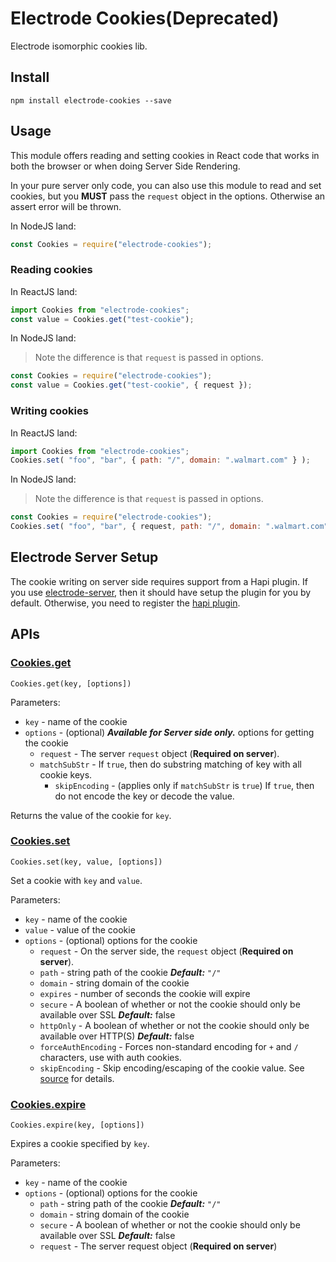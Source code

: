 # Electrode Cookies(Deprecated)

Electrode isomorphic cookies lib.

## Install

    npm install electrode-cookies --save

## Usage

This module offers reading and setting cookies in React code that works in both the browser or when doing Server Side Rendering.

In your pure server only code, you can also use this module to read and set cookies, but you **MUST** pass the `request` object in the options. Otherwise an assert error will be thrown.

In NodeJS land:

```js
const Cookies = require("electrode-cookies");
```

### Reading cookies

In ReactJS land:

```js
import Cookies from "electrode-cookies";
const value = Cookies.get("test-cookie");
```

In NodeJS land:

> Note the difference is that `request` is passed in options.

```js
const Cookies = require("electrode-cookies");
const value = Cookies.get("test-cookie", { request });
```

### Writing cookies

In ReactJS land:

```js
import Cookies from "electrode-cookies";
Cookies.set( "foo", "bar", { path: "/", domain: ".walmart.com" } );
```

In NodeJS land:

> Note the difference is that `request` is passed in options.

```js
const Cookies = require("electrode-cookies");
Cookies.set( "foo", "bar", { request, path: "/", domain: ".walmart.com" } );
```

## Electrode Server Setup

The cookie writing on server side requires support from a Hapi plugin.  If you use [electrode-server], then it should have setup the plugin for you by default.  Otherwise, you need to register the [hapi plugin](hapi-plugin.js).

## APIs

### [Cookies.get](#cookiesget)

`Cookies.get(key, [options])`

Parameters:

-   `key` - name of the cookie
-   `options` - (optional) **_Available for Server side only._**  options for getting the cookie
    -   `request` - The server `request` object (**Required on server**).
    -   `matchSubStr` - If `true`, then do substring matching of key with all cookie keys.
        -   `skipEncoding` - (applies only if `matchSubStr` is `true`) If `true`, then do not encode the key or decode the value.

Returns the value of the cookie for `key`.

### [Cookies.set](#cookiesset)

`Cookies.set(key, value, [options])`

Set a cookie with `key` and `value`.

Parameters:

-   `key` - name of the cookie
-   `value` - value of the cookie
-   `options` - (optional) options for the cookie
    -   `request` - On the server side, the `request` object (**Required on server**).
    -   `path` - string path of the cookie **_Default:_** `"/"`
    -   `domain` - string domain of the cookie
    -   `expires` - number of seconds the cookie will expire
    -   `secure` - A boolean of whether or not the cookie should only be available over SSL **_Default:_** false
    -   `httpOnly` - A boolean of whether or not the cookie should only be available over HTTP(S) **_Default:_** false
    -   `forceAuthEncoding` - Forces non-standard encoding for `+` and `/` characters, use with auth cookies.
    -   `skipEncoding` - Skip encoding/escaping of the cookie value. See [source](https://gecgithub01.walmart.com/electrode/electrode-cookies/blob/master/lib/index.js) for details.

### [Cookies.expire](#cookiesexpire)

`Cookies.expire(key, [options])`

Expires a cookie specified by `key`.

Parameters:

-   `key` - name of the cookie
-   `options` - (optional) options for the cookie
    -   `path` - string path of the cookie **_Default:_** `"/"`
    -   `domain` - string domain of the cookie
    -   `secure` - A boolean of whether or not the cookie should only be available over SSL **_Default:_** false
    -   `request` - The server request object (**Required on server**)

[electrode-server]: https://gecgithub01.walmart.com/electrode/electrode-server
